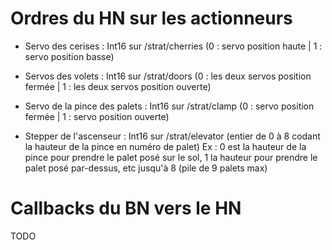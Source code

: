 

# Ordres du HN sur les actionneurs

- Servo des cerises : Int16 sur /strat/cherries (0 : servo position haute | 1 : servo position basse)

- Servos des volets : Int16 sur /strat/doors (0 : les deux servos position fermée | 1 : les deux servos position ouverte)

- Servo de la pince des palets : Int16 sur /strat/clamp (0 : servo position fermée | 1 : servo position ouverte)

- Stepper de l'ascenseur : Int16 sur /strat/elevator (entier de 0 à 8 codant la hauteur de la pince en numéro de palet)
  Ex : 0 est la hauteur de la pince pour prendre le palet posé sur le sol, 1 la hauteur pour prendre le palet posé par-dessus, etc jusqu'à 8 (pile de 9 palets max)



# Callbacks du BN vers le HN

TODO